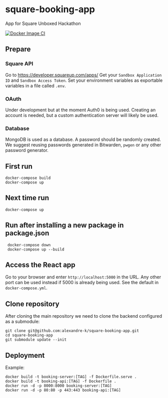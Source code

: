 # square-booking-app
App for Square Unboxed Hackathon

[![Docker Image CI](https://github.com/alexandre-k/square-booking-app/actions/workflows/docker-image.yml/badge.svg?branch=master&event=push)](https://github.com/alexandre-k/square-booking-app/actions/workflows/docker-image.yml)

## Prepare
### Square API
Go to https://developer.squareup.com/apps/
Get your `Sandbox Application ID` and `Sandbox Access Token`.
Set your environment variables as exportable variables in a file called `.env`.

### OAuth
Under development but at the moment Auth0 is being used. Creating an account is needed, but a custom authentication server will likely be used.

### Database
MongoDB is used as a database. A password should be randomly created. We suggest reusing passwords generated in Bitwarden, `pwgen` or any other password generator.

## First run

```
docker-compose build
docker-compose up
```

## Next time run

```
docker-compose up
```

## Run after installing a new package in package.json

```
 docker-compose down
 docker-compose up --build
```

## Access the React app

Go to your browser and enter `http://localhost:5000` in the URL. Any other port can be used instead if 5000 is already being used. See the default in `docker-compose.yml`.

## Clone repository 

After cloning the main repository we need to clone the backend configured as a submodule:
```
git clone git@github.com:alexandre-k/square-booking-app.git
cd square-booking-app
git submodule update --init
```

## Deployment

Example:

```
docker build -t booking-server:[TAG] -f Dockerfile.serve .
docker build -t booking-api:[TAG] -f Dockerfile .
docker run -d -p 8000:8000 booking-server:[TAG]
docker run -d -p 80:80 -p 443:443 booking-api:[TAG]
```
